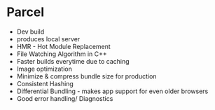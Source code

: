 # Parcel
- Dev build
- produces local server
- HMR - Hot Module Replacement
- File Watching Algorithm in C++
- Faster builds everytime due to caching
- Image optimization
- Minimize & compress bundle size for production
- Consistent Hashing
- Differential Bundling - makes app support for even older browsers
- Good error handling/ Diagnostics
